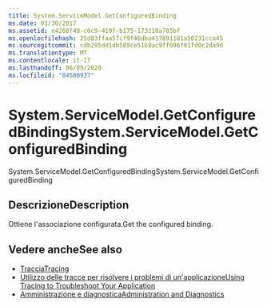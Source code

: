 ```yaml
---
title: System.ServiceModel.GetConfiguredBinding
ms.date: 03/30/2017
ms.assetid: e4268f49-c0c9-410f-b175-173218a785bf
ms.openlocfilehash: 25d83ffaa57cf9f46dba417891181a50231cca45
ms.sourcegitcommit: cdb295dd1db589ce5169ac9ff096f01fd0c2da9d
ms.translationtype: MT
ms.contentlocale: it-IT
ms.lasthandoff: 06/09/2020
ms.locfileid: "84580937"
---
```

# <a name="systemservicemodelgetconfiguredbinding"></a><span data-ttu-id="796b4-102">System.ServiceModel.GetConfiguredBinding</span><span class="sxs-lookup"><span data-stu-id="796b4-102">System.ServiceModel.GetConfiguredBinding</span></span>
<span data-ttu-id="796b4-103">System.ServiceModel.GetConfiguredBinding</span><span class="sxs-lookup"><span data-stu-id="796b4-103">System.ServiceModel.GetConfiguredBinding</span></span>  
  
## <a name="description"></a><span data-ttu-id="796b4-104">Descrizione</span><span class="sxs-lookup"><span data-stu-id="796b4-104">Description</span></span>  
 <span data-ttu-id="796b4-105">Ottiene l'associazione configurata.</span><span class="sxs-lookup"><span data-stu-id="796b4-105">Get the configured binding.</span></span>  
  
## <a name="see-also"></a><span data-ttu-id="796b4-106">Vedere anche</span><span class="sxs-lookup"><span data-stu-id="796b4-106">See also</span></span>

- [<span data-ttu-id="796b4-107">Traccia</span><span class="sxs-lookup"><span data-stu-id="796b4-107">Tracing</span></span>](index.md)
- [<span data-ttu-id="796b4-108">Utilizzo delle tracce per risolvere i problemi di un'applicazione</span><span class="sxs-lookup"><span data-stu-id="796b4-108">Using Tracing to Troubleshoot Your Application</span></span>](using-tracing-to-troubleshoot-your-application.md)
- [<span data-ttu-id="796b4-109">Amministrazione e diagnostica</span><span class="sxs-lookup"><span data-stu-id="796b4-109">Administration and Diagnostics</span></span>](../index.md)

